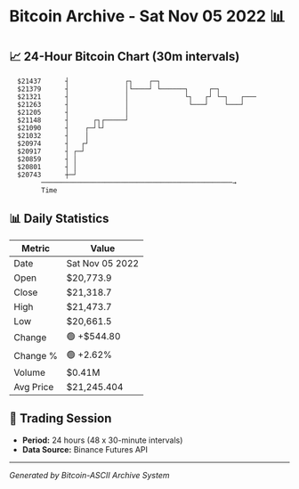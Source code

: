 # Bitcoin Archive - Sat Nov 05 2022 📊

## 📈 24-Hour Bitcoin Chart (30m intervals)

```
  $21437      ┤              ┌┐    ┌─┐                         
  $21379      ┤              │└────┘ └──────┐     ┌─┐          
  $21321      ┤              │              └┐   ┌┘ └─┐   ┌─── 
  $21263      ┤              │               └───┘    └───┘    
  $21205      ┤              │                                 
  $21148      ┤      ┌┐┌─────┘                                 
  $21090      ┤    ┌─┘└┘                                       
  $21032      ┤    │                                           
  $20974      ┤   ┌┘                                           
  $20917      ┤ ┌─┘                                            
  $20859      ┤ │                                              
  $20801      ┤ │                                              
  $20743      ┼─┘                                              
        ────────────────────────────────────────────────→
        Time
```

## 📊 Daily Statistics

| Metric | Value |
|--------|-------|
| Date | Sat Nov 05 2022 |
| Open | $20,773.9 |
| Close | $21,318.7 |
| High | $21,473.7 |
| Low | $20,661.5 |
| Change | 🟢 +$544.80 |
| Change % | 🟢 +2.62% |
| Volume | $0.41M |
| Avg Price | $21,245.404 |

## 📅 Trading Session

- **Period:** 24 hours (48 x 30-minute intervals)
- **Data Source:** Binance Futures API

---
*Generated by Bitcoin-ASCII Archive System*
